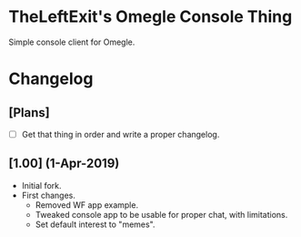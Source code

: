 # TheLeftExit's Omegle Console Thing

Simple console client for Omegle.

# Changelog

## [Plans]
- [ ] Get that thing in order and write a proper changelog.

## [1.00] (1-Apr-2019)
- Initial fork.
- First changes.
  - Removed WF app example.
  - Tweaked console app to be usable for proper chat, with limitations.
  - Set default interest to "memes".